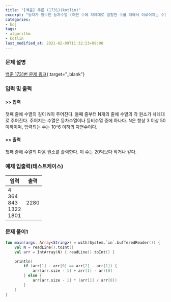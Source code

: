 ```yaml
---
title: "[백준] 추론 (1731)(kotlin)"
excerpt: "등차가 정수인 등차수열 (어떤 수에 차례대로 일정한 수를 더해서 이루어지는 수열) 은 2개의 숫자로 나타낼 수 있다."
categories:
- boj
tags:
- algorithm
- kotlin
last_modified_at: 2021-02-09T11:32:23+09:00
---
```



### 문제 설명
[백준 1731번 문제 링크](https://www.acmicpc.net/problem/1731#description){:target="_blank"}




### 입력 및 출력
#### >> 입력
첫째 줄에 수열의 길이 N이 주어진다. 둘째 줄부터 N개의 줄에 수열의 각 원소가 차례대로 주어진다. 주어지는 수열은 등차수열이나 등비수열 중에 하나다. N은 항상 3 이상 50이하이며, 입력되는 수는 10^6 이하의 자연수이다.



#### >> 출력
첫째 줄에 수열의 다음 원소를 출력한다. 이 수는 20억보다 작거나 같다.





### 예제 입출력(테스트케이스)


|입력|출력|
|-----|------|
|4<br>364<br>843<br>1322<br>1801|2280|




### 문제 풀이1
```kotlin
fun main(args: Array<String>) = with(System.`in`.bufferedReader()) {
    val N = readLine().toInt()
    val arr = IntArray(N) { readLine().toInt() }

    println(
        if (arr[1] - arr[0] == arr[2] - arr[1]) {
            arr[arr.size - 1] + arr[1] - arr[0]
        } else {
            arr[arr.size - 1] * (arr[1] / arr[0])
        }
    )
}
```